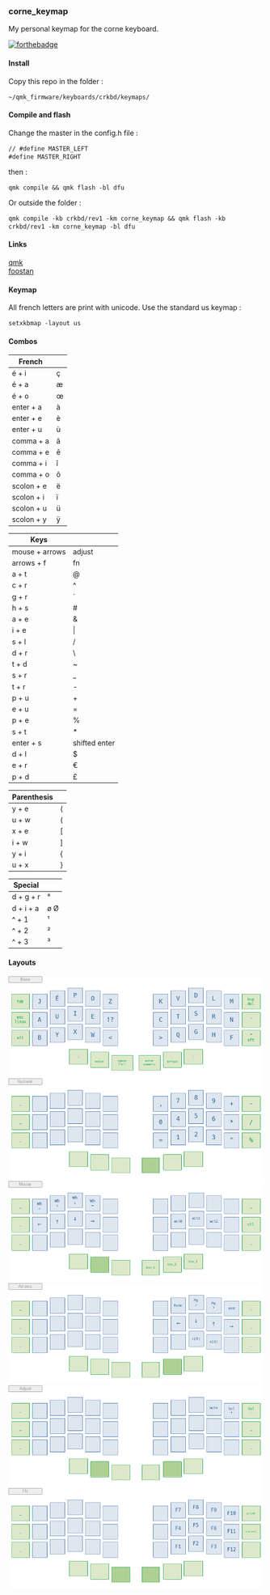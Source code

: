 ### corne_keymap

My personal keymap for the corne keyboard.

[![forthebadge](https://forthebadge.com/images/badges/built-with-love.svg)](https://forthebadge.com)


#### Install

Copy this repo in the folder :

    ~/qmk_firmware/keyboards/crkbd/keymaps/

#### Compile and flash

Change the master in the config.h file :

    // #define MASTER_LEFT
    #define MASTER_RIGHT

then :

    qmk compile && qmk flash -bl dfu

Or outside the folder :

    qmk compile -kb crkbd/rev1 -km corne_keymap && qmk flash -kb crkbd/rev1 -km corne_keymap -bl dfu

#### Links

[qmk](https://docs.qmk.fm/#/)  
[foostan](https://github.com/foostan/crkbd)


#### Keymap

All french letters are print with unicode.
Use the standard us keymap :

    setxkbmap -layout us


#### Combos


|     French       |                        |
|------------------|------------------------|
|   é + i          |   ç                    |
|   é + a          |   æ                    |
|   é + o          |   œ                    |
|   enter + a      |   à                    |
|   enter + e      |   è                    |
|   enter + u      |   ù                    |
|   comma + a      |   â                    |
|   comma + e      |   ê                    |
|   comma + i      |   î                    |
|   comma + o      |   ô                    |
|   scolon + e     |   ë                    |
|   scolon + i     |   ï                    |
|   scolon + u     |   ü                    |
|   scolon + y     |   ÿ                    |

|      Keys        |                        |
|------------------|------------------------|
|   mouse + arrows |   adjust               |
|   arrows + f     |   fn                   |
|   a + t          |   @                    |
|   c + r          |   ^                    |
|   g + r          |   \`                   |
|   h + s          |   #                    |
|   a + e          |   &                    |
|   i + e          |   \|                   |
|   s + l          |   /                    |
|   d + r          |   \                    |
|   t + d          |   ~                    |
|   s + r          |   _                    |
|   t + r          |   -                    |
|   p + u          |   +                    |
|   e + u          |   =                    |
|   p + e          |   %                    |
|   s + t          |   *                    |
|   enter + s      |   shifted enter        |
|   d + l          |   $                    |
|   e + r          |   €                    |
|   p + d          |   £                    |

|   Parenthesis    |                        |
|------------------|------------------------|
|   y + e          |   (                    |
|   u + w          |   (                    |
|   x + e          |   [                    |
|   i + w          |   ]                    |
|   y + i          |   {                    |
|   u + x          |   }                    |

|     Special      |                        |
|------------------|------------------------|
|   d + g + r      |   °                    |
|   d + i + a      |   ø   Ø                |
|   ^ + 1          |   ¹                    |
|   ^ + 2          |   ²                    |
|   ^ + 3          |   ³                    |


#### Layouts

![base](https://raw.githubusercontent.com/FLinguenheld/corne_keymap/main/images/base.png "layout")  
![numeric](https://raw.githubusercontent.com/FLinguenheld/corne_keymap/main/images/numeric.png "layout")  
![mouse](https://raw.githubusercontent.com/FLinguenheld/corne_keymap/main/images/mouse.png "layout")  
![arrows](https://raw.githubusercontent.com/FLinguenheld/corne_keymap/main/images/arrows.png "layout")  
![adjust](https://raw.githubusercontent.com/FLinguenheld/corne_keymap/main/images/adjust.png "layout")  
![fn](https://raw.githubusercontent.com/FLinguenheld/corne_keymap/main/images/fn.png "layout")  
